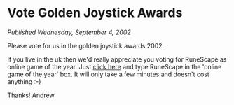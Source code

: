 # Vote Golden Joystick Awards
*Published Wednesday, September 4, 2002*

Please vote for us in the golden joystick awards 2002.

If you live in the uk then we'd really appreciate you voting for RuneScape as online game of the year. Just [click here](http://http://www.computerandvideogames.com/front_joysticks/votes.php) and type RuneScape in the 'online game of the year' box. It will only take a few minutes and doesn't cost anything :-)

Thanks! Andrew
